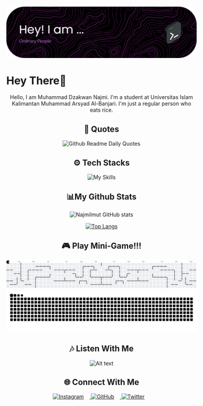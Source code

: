 ![Header](img/p2.png)

<link rel="preconnect" href="https://fonts.googleapis.com">
<link rel="preconnect" href="https://fonts.gstatic.com" crossorigin>
<link href="https://fonts.googleapis.com/css2?family=Poppins:ital,wght@0,100;0,200;0,300;0,400;0,500;0,600;0,700;0,800;0,900;1,100;1,200;1,300;1,400;1,500;1,600;1,700;1,800;1,900&display=swap" rel="stylesheet">

<!-- <style>
  h1,h2,h3,p {
  }
</style> -->


<h1 align="left">Hey There👋</h1>
<p align="center">Hello, I am Muhammad Dzakwan Najmi. I'm a student at Universitas Islam Kalimantan Muhammad Arsyad Al-Banjari. I'm just a regular person who eats rice.
</p>

<!-- Quotes -->
<div align="center">
<h2 align="center">📖 Quotes</h2>

![Github Readme Daily Quotes](https://readme-daily-quotes.vercel.app/api?theme=radical&font=poppins&author=Najmi&quote=if+you+gaze+for+long+into+an+abyss,+the+abyss+gazes+also+into+you)

</div>



<!-- Stacks -->
<h2 align="center">⚙️ Tech Stacks</h2>

<div align="center">

  ![My Skills](https://go-skill-icons.vercel.app/api/icons?i=html,css,js,ts,react,python,nodejs,vite,tailwindcss,ipfs,mongodb,mysql,llamaindex,linux,bash,wsl,terminal,git,github,notion,canva,figma&titles=true)

</div>



<!-- Stats -->
<h2 align="center">📊My Github Stats</h2>

<div align="center" display="inline-block">

  ![NajmiImut GitHub stats](https://github-readme-stats.vercel.app/api?username=dzakwannajmi&show_icons=true&theme=radical&border_radius=45)

  [![Top Langs](https://github-readme-stats.vercel.app/api/top-langs/?username=dzakwannajmi&layout=pie&theme=radical&border_radius=45)](https://github.com/dzakwannajmi/github-readme-stats)

  <!-- <img src="https://github-readme-activity-graph.vercel.app/graph?username=dzakwannajmi&radius=16&theme=redical&area=true&order=5" height="300" alt="activity-graph graph"  /> -->
</div>

<!-- Mini Games -->
<h2 align="center">🎮 Play Mini-Game!!!</h2>

<!-- abozanona -->
<picture>
  <source media="(prefers-color-scheme: dark)" srcset="https://raw.githubusercontent.com/abozanona/abozanona/output/pacman-contribution-graph-dark.svg">
  <source media="(prefers-color-scheme: light)" srcset="https://raw.githubusercontent.com/abozanona/abozanona/output/pacman-contribution-graph.svg">
  <img alt="pacman contribution graph" src="https://raw.githubusercontent.com/abozanona/abozanona/output/pacman-contribution-graph.svg">
</picture>

<picture>
  <source media="(prefers-color-scheme: dark)" srcset="https://raw.githubusercontent.com/dzakwannajmi/dzakwannajmi/output/pacman-contribution-graph-dark.svg">
  <source media="(prefers-color-scheme: light)" srcset="https://raw.githubusercontent.com/dzakwannajmi/dzakwannajmi/output/pacman-contribution-graph.svg">
</picture>

<img src="https://raw.githubusercontent.com/dzakwannajmi/dzakwannajmi/output/snake.svg" alt="Snake animation" />

<!-- Music -->
<h2 align="center">🎶 Listen With Me</h2>

<div align="center">

  ![Alt text](https://spotify-recently-played-readme.vercel.app/api?user=ern9k5w0y9wptspn10oviyglh&unique={true|1|on|yes})

</div>

<!-- Social Media -->
<h2 align="center">🌐 Connect With Me</h2>

<p align="center" display="inline-block">
  <a href="https://www.instagram.com/dzkwn23">
    <img src="https://skillicons.dev/icons?i=instagram" alt="Instagram" width="45" height="45" style="margin-right: 15px;" />
  </a>
  <a href="https://github.com/dzakwannajmi">
    <img src="https://skillicons.dev/icons?i=github" alt="GitHub" width="45" height="45" style="margin-right: 15px;"/>
  </a>
  <a href="https://twitter.com">
    <img src="https://skillicons.dev/icons?i=twitter" alt="Twitter" width="45" height="45" style="margin-right: 15px;"/>
  </a>
</p>

<!-- Other -->
